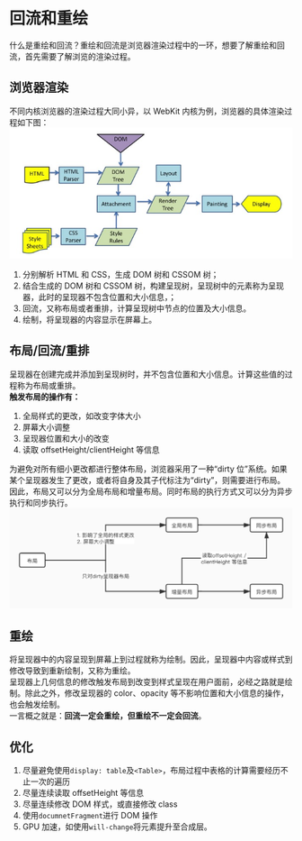 # 回流和重绘

什么是重绘和回流？重绘和回流是浏览器渲染过程中的一环，想要了解重绘和回流，首先需要了解浏览的渲染过程。

<!-- more -->

## 浏览器渲染

不同内核浏览器的渲染过程大同小异，以 WebKit 内核为例，浏览器的具体渲染过程如下图：
![gpuFlow](../assets/gpuFlow.png)

1. 分别解析 HTML 和 CSS，生成 DOM 树和 CSSOM 树；
2. 结合生成的 DOM 树和 CSSOM 树，构建呈现树，呈现树中的元素称为呈现器，此时的呈现器不包含位置和大小信息，；
3. 回流，又称布局或者重排，计算呈现树中节点的位置及大小信息。
4. 绘制，将呈现器的内容显示在屏幕上。

## 布局/回流/重排

呈现器在创建完成并添加到呈现树时，并不包含位置和大小信息。计算这些值的过程称为布局或重排。  
**触发布局的操作有：**

1. 全局样式的更改，如改变字体大小
2. 屏幕大小调整
3. 呈现器位置和大小的改变
4. 读取 offsetHeight/clientHeight 等信息

为避免对所有细小更改都进行整体布局，浏览器采用了一种“dirty 位”系统。如果某个呈现器发生了更改，或者将自身及其子代标注为“dirty”，则需要进行布局。  
因此，布局又可以分为全局布局和增量布局。同时布局的执行方式又可以分为异步执行和同步执行。
![layout](../assets/layout.jpg)

## 重绘

将呈现器中的内容呈现到屏幕上到过程就称为绘制。因此，呈现器中内容或样式到修改导致到重新绘制，又称为重绘。  
呈现器上几何信息的修改触发布局到改变到样式呈现在用户面前，必经之路就是绘制。除此之外，修改呈现器的 color、opacity 等不影响位置和大小信息的操作，也会触发绘制。  
一言概之就是：**回流一定会重绘，但重绘不一定会回流**。

## 优化

1. 尽量避免使用`display: table`及`<Table>`，布局过程中表格的计算需要经历不止一次的遍历
2. 尽量连续读取 offsetHeight 等信息
3. 尽量连续修改 DOM 样式，或直接修改 class
4. 使用`documnetFragment`进行 DOM 操作
5. GPU 加速，如使用`will-change`将元素提升至合成层。
